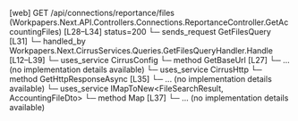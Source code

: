 [web] GET /api/connections/reportance/files  (Workpapers.Next.API.Controllers.Connections.ReportanceController.GetAccountingFiles)  [L28–L34] status=200
  └─ sends_request GetFilesQuery [L31]
    └─ handled_by Workpapers.Next.CirrusServices.Queries.GetFilesQueryHandler.Handle [L12–L39]
      └─ uses_service CirrusConfig
        └─ method GetBaseUrl [L27]
          └─ ... (no implementation details available)
      └─ uses_service CirrusHttp
        └─ method GetHttpResponseAsync [L35]
          └─ ... (no implementation details available)
      └─ uses_service IMapToNew<FileSearchResult, AccountingFileDto>
        └─ method Map [L37]
          └─ ... (no implementation details available)

